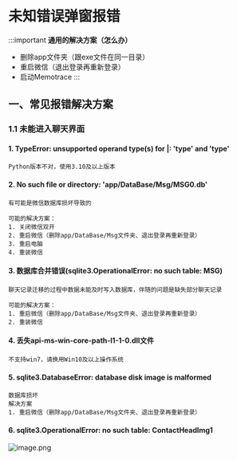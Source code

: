 # 未知错误弹窗报错

:::important
**通用的解决方案（怎么办）**
* 删除app文件夹（跟exe文件在同一目录）
* 重启微信（退出登录再重新登录）
* 启动Memotrace
:::

## 一、常见报错解决方案

### 1.1 未能进入聊天界面

#### 1. TypeError: unsupported operand type(s) for |: 'type' and 'type'

```text
Python版本不对，使用3.10及以上版本
```
#### 2. No such file or directory: 'app/DataBase/Msg/MSG0.db'
    
```text
有可能是微信数据库损坏导致的

可能的解决方案：
1. 关闭微信双开
2. 重启微信（删除app/DataBase/Msg文件夹、退出登录再重新登录）
3. 重启电脑
4. 重装微信
```

#### 3. 数据库合并错误(sqlite3.OperationalError: no such table: MSG)

```text
聊天记录迁移的过程中数据未能及时写入数据库，伴随的问题是缺失部分聊天记录

可能的解决方案：
1. 重启微信（删除app/DataBase/Msg文件夹、退出登录再重新登录）
2. 重装微信
```

#### 4. 丢失api-ms-win-core-path-l1-1-0.dll文件

```text
不支持win7，请换用Win10及以上操作系统
```

#### 5. sqlite3.DatabaseError: database disk image is malformed

```text
数据库损坏
解决方案
1. 重启微信（删除app/DataBase/Msg文件夹、退出登录再重新登录）
```

#### 6. sqlite3.OperationalError: no such table: ContactHeadImg1

![image.png](https://blog.lc044.love/static/img/a5dd90b7614ee0301e8c7a06d059bc48.image.webp)